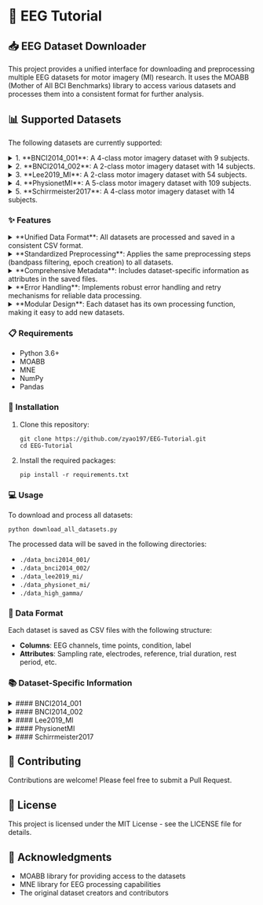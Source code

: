 # 🧠 EEG Tutorial
## 📥 EEG Dataset Downloader

This project provides a unified interface for downloading and preprocessing multiple EEG datasets for motor imagery (MI) research. It uses the MOABB (Mother of All BCI Benchmarks) library to access various datasets and processes them into a consistent format for further analysis.

## 📊 Supported Datasets

The following datasets are currently supported:

<details>
<summary>1. **BNCI2014_001**: A 4-class motor imagery dataset with 9 subjects.</summary>

- 4 classes: left hand, right hand, feet, tongue
- Trial duration: 4 seconds (2-6s)
- Rest period: 2-3 seconds
</details>

<details>
<summary>2. **BNCI2014_002**: A 2-class motor imagery dataset with 14 subjects.</summary>

- 2 classes: right hand, feet
- Trial duration: 5 seconds (3-8s)
- Rest period: 2-3 seconds
- 15 electrodes (3 Laplacian derivations at C3, Cz, C4)
</details>

<details>
<summary>3. **Lee2019_MI**: A 2-class motor imagery dataset with 54 subjects.</summary>

- 2 classes: left hand, right hand
- Trial duration: 4 seconds (3-7s)
- Rest period: 6 seconds (±1.5s)
- 62 Ag/AgCl electrodes
</details>

<details>
<summary>4. **PhysionetMI**: A 5-class motor imagery dataset with 109 subjects.</summary>

- 5 classes: rest, left hand, right hand, hands, feet
- Trial duration: Varies by run type
- Rest period: 3-4 seconds
- Includes both imagined and executed movements
</details>

<details>
<summary>5. **Schirrmeister2017**: A 4-class motor imagery dataset with 14 subjects.</summary>

- 4 classes: right hand, left hand, rest, feet
- Trial duration: 4 seconds (0-4s)
- Rest period: 3-4 seconds
- 128 electrodes (44 covering motor cortex)
</details>

### ✨ Features

<details>
<summary>**Unified Data Format**: All datasets are processed and saved in a consistent CSV format.</summary>

Each dataset is saved as CSV files with the following structure:
- **Columns**: EEG channels, time points, condition, label
- **Attributes**: Sampling rate, electrodes, reference, trial duration, rest period, etc.
</details>

<details>
<summary>**Standardized Preprocessing**: Applies the same preprocessing steps (bandpass filtering, epoch creation) to all datasets.</summary>

All datasets are processed with:
- Bandpass filtering (8-30Hz)
- Epoch creation based on task-specific time windows
- Consistent event encoding
</details>

<details>
<summary>**Comprehensive Metadata**: Includes dataset-specific information as attributes in the saved files.</summary>

Each dataset includes specific metadata such as:
- Sampling rate
- Electrode configuration
- Reference and ground locations
- Trial duration and rest periods
- Task-specific information
</details>

<details>
<summary>**Error Handling**: Implements robust error handling and retry mechanisms for reliable data processing.</summary>

The code includes:
- Automatic retry for failed downloads
- Graceful error handling for missing data
- Detailed logging of processing steps
</details>

<details>
<summary>**Modular Design**: Each dataset has its own processing function, making it easy to add new datasets.</summary>

The codebase is structured with:
- Separate processing functions for each dataset
- Consistent interface across all datasets
- Easy extensibility for adding new datasets
</details>

### 📋 Requirements

- Python 3.6+
- MOABB
- MNE
- NumPy
- Pandas

### 🚀 Installation

1. Clone this repository:
   ```
   git clone https://github.com/zyao197/EEG-Tutorial.git
   cd EEG-Tutorial
   ```

2. Install the required packages:
   ```
   pip install -r requirements.txt
   ```

### 💻 Usage

To download and process all datasets:

```
python download_all_datasets.py
```

The processed data will be saved in the following directories:
- `./data_bnci2014_001/`
- `./data_bnci2014_002/`
- `./data_lee2019_mi/`
- `./data_physionet_mi/`
- `./data_high_gamma/`

### 📝 Data Format

Each dataset is saved as CSV files with the following structure:

- **Columns**: EEG channels, time points, condition, label
- **Attributes**: Sampling rate, electrodes, reference, trial duration, rest period, etc.

### 📚 Dataset-Specific Information

<details>
<summary>#### BNCI2014_001</summary>

- 4 classes: left hand, right hand, feet, tongue
- Trial duration: 4 seconds (2-6s)
- Rest period: 2-3 seconds
</details>

<details>
<summary>#### BNCI2014_002</summary>

- 2 classes: right hand, feet
- Trial duration: 5 seconds (3-8s)
- Rest period: 2-3 seconds
- 15 electrodes (3 Laplacian derivations at C3, Cz, C4)
</details>

<details>
<summary>#### Lee2019_MI</summary>

- 2 classes: left hand, right hand
- Trial duration: 4 seconds (3-7s)
- Rest period: 6 seconds (±1.5s)
- 62 Ag/AgCl electrodes
</details>

<details>
<summary>#### PhysionetMI</summary>

- 5 classes: rest, left hand, right hand, hands, feet
- Trial duration: Varies by run type
- Rest period: 3-4 seconds
- Includes both imagined and executed movements
</details>

<details>
<summary>#### Schirrmeister2017</summary>

- 4 classes: right hand, left hand, rest, feet
- Trial duration: 4 seconds (0-4s)
- Rest period: 3-4 seconds
- 128 electrodes (44 covering motor cortex)
</details>

## 🤝 Contributing

Contributions are welcome! Please feel free to submit a Pull Request.

## 📄 License

This project is licensed under the MIT License - see the LICENSE file for details.

## 🙏 Acknowledgments

- MOABB library for providing access to the datasets
- MNE library for EEG processing capabilities
- The original dataset creators and contributors 